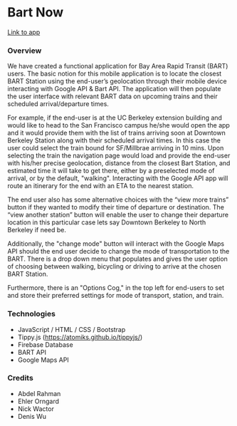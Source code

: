 # Bart Now

[Link to app](https://yiyi098.github.io/BART-Now/)

### Overview
We have created a functional application for Bay Area Rapid Transit (BART) users. The basic notion for this mobile application is to locate the closest BART Station using the end-user’s geolocation through their mobile device interacting with Google API & Bart API. The application will then populate the user interface with relevant BART data on upcoming trains and their scheduled arrival/departure times. 

For example, if the end-user is at the UC Berkeley extension building and would like to head to the San Francisco campus he/she would open the app and it would provide them with the list of trains arriving soon at Downtown Berkeley Station along with their scheduled arrival times. In this case the user could select the train bound for SF/Millbrae arriving in 10 mins. Upon selecting the train the navigation page would load and provide the end-user with his/her precise geolocation, distance from the closest Bart Station, and estimated time it will take to get there, either by a preselected mode of arrival, or by the default, "walking". Interacting with the Google API app will route an itinerary for the end with an ETA to the nearest station.

The end user also has some alternative choices with the “view more trains” button if they wanted to modify their time of departure or destination. The “view another station” button will enable the user to change their departure location in this particular case lets say Downtown Berkeley to North Berkeley if need be. 

Additionally, the "change mode" button will interact with the Google Maps API should the end user decide to change the mode of transportation to the BART. There is a drop down menu that populates and gives the user option of choosing between walking, bicycling or driving to arrive at the chosen BART Station. 

Furthermore, there is an "Options Cog," in the top left for end-users to set and store their preferred settings for mode of transport, station, and train.


### Technologies
* JavaScript / HTML / CSS / Bootstrap
* Tippy.js (https://atomiks.github.io/tippyjs/)
* Firebase Database
* BART API
* Google Maps API


### Credits
* Abdel Rahman
* Ehler Orngard
* Nick Wactor
* Denis Wu
